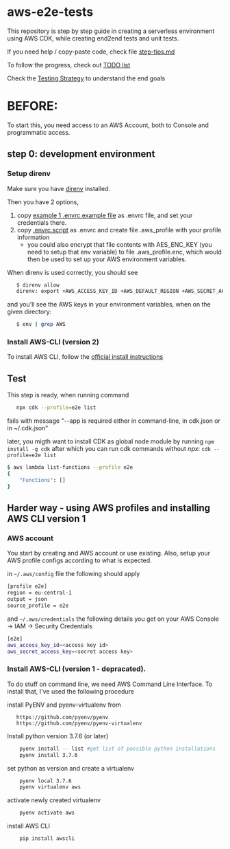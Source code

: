 # aws-e2e-tests

This repository is step by step guide in creating a serverless environment using AWS CDK, while creating end2end tests and unit tests. 

If you need help / copy-paste code, check file [step-tips.md](step-tips.md)

To follow the progress, check out [TODO list](todo.md)

Check the [Testing Strategy](test-strategy.md) to understand the end goals

# BEFORE:
 
To start this, you need access to an AWS Account, both to Console and programmatic access.

## step 0: development environment

### Setup direnv

Make sure you have [direnv](https://direnv.net/) installed.

Then you have 2 options, 
   1)  copy [example 1 .envrc.example file](./.envrc.example) as .envrc file, and set your credentials there.
   2)  copy [.envrc.script](./.envrc.script) as .envrc and create file .aws_profile with your profile information
       * you could also encrypt that file contents with AES_ENC_KEY (you need to setup that env variable) to file 
       .aws_profile.enc, which would then be used to set up your AWS environment variables.   

When direnv is used correctly,  you should see

```bash
   $ direnv allow
   direnv: export +AWS_ACCESS_KEY_ID +AWS_DEFAULT_REGION +AWS_SECRET_ACCESS_KEY +AWS_SESSION_TOKEN_DURATION
```
and you'll see the AWS keys in your environment variables, when on the given directory:

```bash
   $ env | grep AWS
```

### Install AWS-CLI (version 2)

To install AWS CLI, follow the [official install instructions](https://docs.aws.amazon.com/cli/latest/userguide/install-cliv2.html)

## Test

This step is ready, when running command 
```bash
   npx cdk --profile=e2e list
```
fails with  message "--app is required either in command-line, in cdk.json or in ~/.cdk.json"

later, you migth want to install CDK as global node module by running `npm install -g cdk` after which you can run cdk commands without _npx_: `cdk --profile=e2e list`

```bash
$ aws lambda list-functions --profile e2e
{
    "Functions": []
}
```

## Harder way - using AWS profiles and installing AWS CLI version 1

### AWS account

You start by creating and AWS account or use existing. 
Also, setup your AWS profile configs according to what is expected. 

in `~/.aws/config` file the following should apply
```bash
[profile e2e]
region = eu-central-1
output = json
source_profile = e2e
```

and `~/.aws/credentials`
the following details you get on your AWS Console -> IAM -> Security Credentials
```bash
[e2e]
aws_access_key_id=<access key id>
aws_secret_access_key=<secret access key>
```


### Install AWS-CLI (version 1 - depracated). 

To do stuff on command line, we need AWS Command Line Interface. To install that, I've used the following procedure 

install PyENV and pyenv-virtualenv from 

``` 
   https://github.com/pyenv/pyenv 
   https://github.com/pyenv/pyenv-virtualenv
```

Install python version 3.7.6 (or later)

``` bash 
    pyenv install -- list #get list of possible python installations
    pyenv install 3.7.6
```

set python as version and create a virtualenv
```bash 
    pyenv local 3.7.6
    pyenv virtualenv aws
```
activate newly created virtualenv
```bash
    pyenv activate aws
```

install AWS CLI

```bash
    pip install awscli
```

